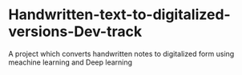 # Handwritten-text-to-digitalized-versions-Dev-track
A project which converts handwritten notes to digitalized form using meachine learning and Deep learning 